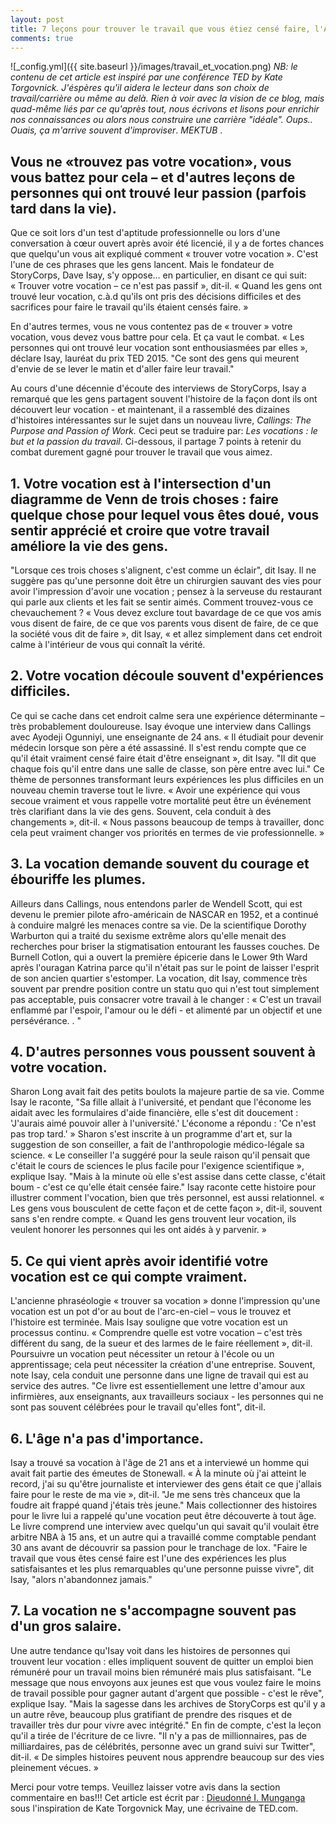 ```yaml
---
layout: post
title: 7 leçons pour trouver le travail que vous étiez censé faire, l'Avis des experts.
comments: true
---
```

![_config.yml]({{ site.baseurl }}/images/travail_et_vocation.png)
_NB: le contenu de cet article est inspiré par une conférence TED by Kate Torgovnick. J'éspères qu'il aidera le lecteur dans son choix de travail/carrière ou même au delà. Rien à voir avec la vision de ce blog, mais quad-même liés par ce qu'après tout, nous écrivons et lisons pour enrichir nos connaissances ou alors nous construire une carrière "idéale". Oups.. Ouais, ça m'arrive souvent d'improviser_. _MEKTUB_ .

## Vous ne «trouvez pas votre vocation», vous vous battez pour cela – et d'autres leçons de personnes qui ont trouvé leur passion (parfois tard dans la vie).

Que ce soit lors d'un test d'aptitude professionnelle ou lors d'une conversation à cœur ouvert après avoir été licencié, il y a de fortes chances que quelqu'un vous ait expliqué comment « trouver votre vocation ». C'est l'une de ces phrases que les gens lancent. Mais le fondateur de StoryCorps, Dave Isay, s'y oppose… en particulier, en disant ce qui suit: 
« Trouver votre vocation – ce n'est pas passif », dit-il. « Quand les gens ont trouvé leur vocation, c.à.d qu'ils ont pris des décisions difficiles et des sacrifices pour faire le travail qu'ils étaient censés faire. »

En d'autres termes, vous ne vous contentez pas de « trouver » votre vocation, vous devez vous battre pour cela. Et ça vaut le combat. « Les personnes qui ont trouvé leur vocation sont enthousiasmées par elles », déclare Isay, lauréat du prix TED 2015. "Ce sont des gens qui meurent d'envie de se lever le matin et d'aller faire leur travail."

Au cours d'une décennie d'écoute des interviews de StoryCorps, Isay a remarqué que les gens partagent souvent l'histoire de la façon dont ils ont découvert leur vocation - et maintenant, il a rassemblé des dizaines d'histoires intéressantes sur le sujet dans un nouveau livre, _Callings: The Purpose and Passion of Work._ Ceci peut se traduire par: _Les vocations : le but et la passion du travail_.  Ci-dessous, il partage 7 points à retenir du combat durement gagné pour trouver le travail que vous aimez.

## 1. Votre vocation est à l'intersection d'un diagramme de Venn de trois choses : faire quelque chose pour lequel vous êtes doué, vous sentir apprécié et croire que votre travail améliore la vie des gens. 
"Lorsque ces trois choses s'alignent, c'est comme un éclair", dit Isay. Il ne suggère pas qu'une personne doit être un chirurgien sauvant des vies pour avoir l'impression d'avoir une vocation ; pensez à la serveuse du restaurant qui parle aux clients et les fait se sentir aimés. Comment trouvez-vous ce chevauchement ? « Vous devez exclure tout bavardage de ce que vos amis vous disent de faire, de ce que vos parents vous disent de faire, de ce que la société vous dit de faire », dit Isay, « et allez simplement dans cet endroit calme à l'intérieur de vous qui connaît la vérité.

## 2. Votre vocation découle souvent d'expériences difficiles. 
Ce qui se cache dans cet endroit calme sera une expérience déterminante – très probablement douloureuse. Isay évoque une interview dans Callings avec Ayodeji Ogunniyi, une enseignante de 24 ans. « Il étudiait pour devenir médecin lorsque son père a été assassiné. Il s'est rendu compte que ce qu'il était vraiment censé faire était d'être enseignant », dit Isay. "Il dit que chaque fois qu'il entre dans une salle de classe, son père entre avec lui." Ce thème de personnes transformant leurs expériences les plus difficiles en un nouveau chemin traverse tout le livre. « Avoir une expérience qui vous secoue vraiment et vous rappelle votre mortalité peut être un événement très clarifiant dans la vie des gens. Souvent, cela conduit à des changements », dit-il. « Nous passons beaucoup de temps à travailler, donc cela peut vraiment changer vos priorités en termes de vie professionnelle. »

## 3. La vocation demande souvent du courage et ébouriffe les plumes. 
Ailleurs dans Callings, nous entendons parler de Wendell Scott, qui est devenu le premier pilote afro-américain de NASCAR en 1952, et a continué à conduire malgré les menaces contre sa vie. De la scientifique Dorothy Warburton qui a traité du sexisme extrême alors qu'elle menait des recherches pour briser la stigmatisation entourant les fausses couches. De Burnell Cotlon, qui a ouvert la première épicerie dans le Lower 9th Ward après l'ouragan Katrina parce qu'il n'était pas sur le point de laisser l'esprit de son ancien quartier s'estomper. La vocation, dit Isay, commence très souvent par prendre position contre un statu quo qui n'est tout simplement pas acceptable, puis consacrer votre travail à le changer : « C'est un travail enflammé par l'espoir, l'amour ou le défi - et alimenté par un objectif et une persévérance. . "

## 4. D'autres personnes vous poussent souvent à votre vocation. 
Sharon Long avait fait des petits boulots la majeure partie de sa vie. Comme Isay le raconte, "Sa fille allait à l'université, et pendant que l'économe les aidait avec les formulaires d'aide financière, elle s'est dit doucement : 'J'aurais aimé pouvoir aller à l'université.' L'économe a répondu : 'Ce n'est pas trop tard.' » Sharon s'est inscrite à un programme d'art et, sur la suggestion de son conseiller, a fait de l'anthropologie médico-légale sa science. « Le conseiller l'a suggéré pour la seule raison qu'il pensait que c'était le cours de sciences le plus facile pour l'exigence scientifique », explique Isay. "Mais à la minute où elle s'est assise dans cette classe, c'était boum - c'est ce qu'elle était censée faire." Isay raconte cette histoire pour illustrer comment l'vocation, bien que très personnel, est aussi relationnel. « Les gens vous bousculent de cette façon et de cette façon », dit-il, souvent sans s'en rendre compte. « Quand les gens trouvent leur vocation, ils veulent honorer les personnes qui les ont aidés à y parvenir. »

## 5. Ce qui vient après avoir identifié votre vocation est ce qui compte vraiment. 
L'ancienne phraséologie « trouver sa vocation » donne l'impression qu'une vocation est un pot d'or au bout de l'arc-en-ciel – vous le trouvez et l'histoire est terminée. Mais Isay souligne que votre vocation est un processus continu. « Comprendre quelle est votre vocation – c'est très différent du sang, de la sueur et des larmes de le faire réellement », dit-il. Poursuivre un vocation peut nécessiter un retour à l'école ou un apprentissage; cela peut nécessiter la création d'une entreprise. Souvent, note Isay, cela conduit une personne dans une ligne de travail qui est au service des autres. "Ce livre est essentiellement une lettre d'amour aux infirmières, aux enseignants, aux travailleurs sociaux - les personnes qui ne sont pas souvent célébrées pour le travail qu'elles font", dit-il.

## 6. L'âge n'a pas d'importance.
 Isay a trouvé sa vocation à l'âge de 21 ans et a interviewé un homme qui avait fait partie des émeutes de Stonewall. « À la minute où j'ai atteint le record, j'ai su qu'être journaliste et interviewer des gens était ce que j'allais faire pour le reste de ma vie », dit-il. "Je me sens très chanceux que la foudre ait frappé quand j'étais très jeune." Mais collectionner des histoires pour le livre lui a rappelé qu'une vocation peut être découverte à tout âge. Le livre comprend une interview avec quelqu'un qui savait qu'il voulait être arbitre NBA à 15 ans, et un autre qui a travaillé comme comptable pendant 30 ans avant de découvrir sa passion pour le tranchage de lox. "Faire le travail que vous êtes censé faire est l'une des expériences les plus satisfaisantes et les plus remarquables qu'une personne puisse vivre", dit Isay, "alors n'abandonnez jamais."

## 7. La vocation ne s'accompagne souvent pas d'un gros salaire.
 Une autre tendance qu'Isay voit dans les histoires de personnes qui trouvent leur vocation : elles impliquent souvent de quitter un emploi bien rémunéré pour un travail moins bien rémunéré mais plus satisfaisant. "Le message que nous envoyons aux jeunes est que vous voulez faire le moins de travail possible pour gagner autant d'argent que possible - c'est le rêve", explique Isay. "Mais la sagesse dans les archives de StoryCorps est qu'il y a un autre rêve, beaucoup plus gratifiant de prendre des risques et de travailler très dur pour vivre avec intégrité." En fin de compte, c'est la leçon qu'il a tirée de l'écriture de ce livre. "Il n'y a pas de millionnaires, pas de milliardaires, pas de célébrités, personne avec un grand suivi sur Twitter", dit-il. « De simples histoires peuvent nous apprendre beaucoup sur des vies pleinement vécues. »


Merci pour votre temps. Veuillez laisser votre avis dans la section commentaire en bas!!!
Cet article est écrit par : [Dieudonné I. Munganga](https://monsieurpapa.github.io/about/)
sous l'inspiration de Kate Torgovnick May, une écrivaine de TED.com. 